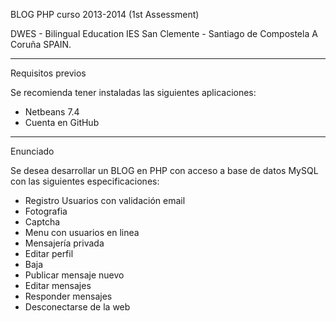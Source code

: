 BLOG PHP curso 2013-2014 (1st Assessment)

DWES - Bilingual Education
IES San Clemente - Santiago de Compostela
A Coruña
SPAIN.

----------------------------------------------------------------------
Requisitos previos

Se recomienda tener instaladas las siguientes aplicaciones:
- Netbeans 7.4
- Cuenta en GitHub

----------------------------------------------------------------------
Enunciado

Se desea desarrollar un BLOG en PHP con acceso a base de datos MySQL con las siguientes especificaciones:
-	Registro Usuarios con validación email
-	Fotografia
-	Captcha
-	Menu con usuarios en linea
-	Mensajería privada
-	Editar perfil
-	Baja
-	Publicar mensaje nuevo
-	Editar mensajes
-	Responder mensajes
-	Desconectarse de la web